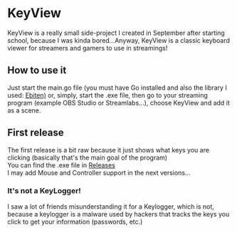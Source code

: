 # KeyView
KeyView is a really small side-project I created in September after starting school, because I was kinda bored...Anyway, KeyView is a classic keyboard viewer for streamers and gamers to use in streamings!   
## How to use it
Just start the main.go file (you must have Go installed and also the library I used: <a href="https://ebiten.org">Ebiten)</a> or, simply, start the .exe file, then go to your streaming program (example OBS Studio or Streamlabs...), choose KeyView and add it as a scene.
## First release
The first release is a bit raw because it just shows what keys you are clicking (basically that's the main goal of the program)  
You can find the .exe file in <a href="https://github.com/Gyro7/KeyView/releases/">Releases</a>  
I may add Mouse and Controller support in the next versions...  
### It's not a KeyLogger!
I saw a lot of friends misunderstanding it for a Keylogger, which is not, because a keylogger is a malware used by hackers that tracks the keys you click to get your information (passwords, etc.) 


